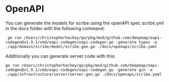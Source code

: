 # OpenAPI

You can generate the models for scribe using the openAPI spec scribe.yml in the docs folder with the following command:

```
 go run /Users/christopherhachey/go/pkg/mod/github.com/deepmap/oapi-codegen@v1.9.1/cmd/oapi-codegen/oapi-codegen.go -generate types -o ./app/domain/scribe/model/scribe.gen.go ./docs/openapi/scribe.yaml
```

Additionally you can generate server code with this:

```
go run /Users/christopherhachey/go/pkg/mod/github.com/deepmap/oapi-codegen@v1.9.1/cmd/oapi-codegen/oapi-codegen.go -generate gin -o ./app/infrastructure/server/server.gen.go ./docs/openapi/scribe.yaml
```
